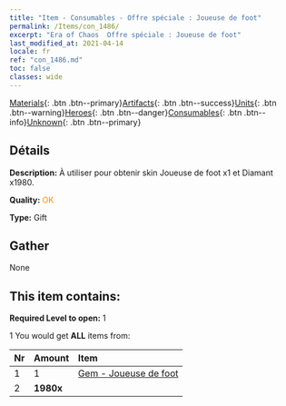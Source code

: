 ```yaml
---
title: "Item - Consumables - Offre spéciale : Joueuse de foot"
permalink: /Items/con_1486/
excerpt: "Era of Chaos  Offre spéciale : Joueuse de foot"
last_modified_at: 2021-04-14
locale: fr
ref: "con_1486.md"
toc: false
classes: wide
---
```

 [Materials](/fr/Items/){: .btn .btn--primary}[Artifacts](/fr/Items/Artifacts/){: .btn .btn--success}[Units](/fr/Items/Units/){: .btn .btn--warning}[Heroes](/fr/Items/Heroes/){: .btn .btn--danger}[Consumables](/fr/Items/Consumables/){: .btn .btn--info}[Unknown](/fr/Items/Unknown/){: .btn .btn--primary}

## Détails
 **Description:** À utiliser pour obtenir skin Joueuse de foot x1 et Diamant x1980.

 **Quality:** <span style="color: #FF8C00">OK</span>

 **Type:** Gift

## Gather

  None

## This item contains:

 **Required Level to open:** 1

 1 You would get **ALL** items  from:

  | Nr | Amount |     Item    |
  |:---|:-------|:------------|
  | 1 | 1 | [Gem - Joueuse de foot](/fr/Items/con_1046/) | 
  | 2 |  **1980x** | <i class="fas fa-gem"/> |  | 
